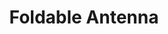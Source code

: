 ---
description: The objective of this project is to investigate the relationship between
  deformation of a foldable antenna and effective wavelength. Understanding this
  association could allow for remote sensing of curvature in flexible robots. Alternatively,
  the correlation between deformation and effective wavelength could be leveraged
  to create tunable foldable antennas using closed-loop control techniques.
funding: This project was part of a Masters' thesis.
key: archived
students: Clint Ewell
title: Foldable Antenna
published: false
---